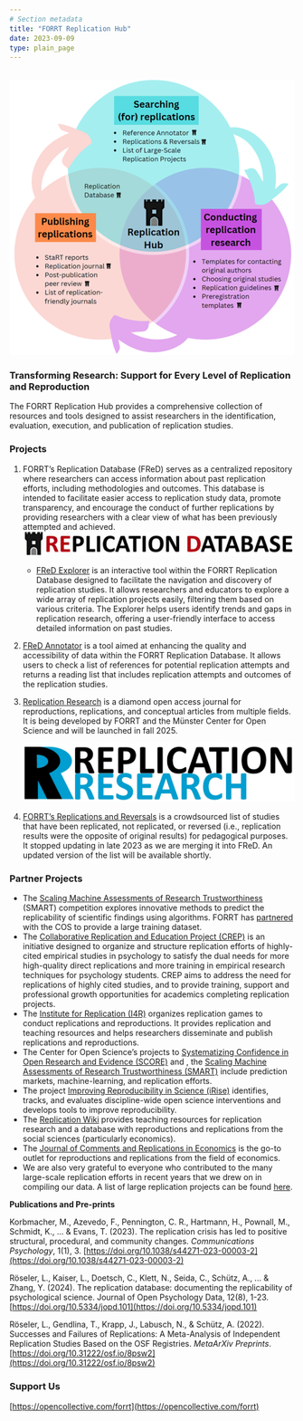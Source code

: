 ```yaml
---
# Section metadata
title: "FORRT Replication Hub"
date: 2023-09-09
type: plain_page
---
```


<br>

<img src="rep_hub_framework.webp" /> 

### **Transforming Research: Support for Every Level of Replication and Reproduction**

The FORRT Replication Hub provides a comprehensive collection of resources and tools designed to assist researchers in the identification, evaluation, execution, and publication of replication studies.

### **Projects**

1. FORRT’s Replication Database (FReD) serves as a centralized repository where researchers can access information about past replication efforts, including methodologies and outcomes. This database is intended to facilitate easier access to replication study data, promote transparency, and encourage the conduct of further replications by providing researchers with a clear view of what has been previously attempted and achieved.  
   <img src="fred.webp" /> 


   - [FReD Explorer](/apps/fred_explorer.html) is an interactive tool within the FORRT Replication Database designed to facilitate the navigation and discovery of replication studies. It allows researchers and educators to explore a wide array of replication projects easily, filtering them based on various criteria. The Explorer helps users identify trends and gaps in replication research, offering a user-friendly interface to access detailed information on past studies.

2. [FReD Annotator](/apps/fred_annotator.html) is a tool aimed at enhancing the quality and accessibility of data within the FORRT Replication Database. It allows users to check a list of references for potential replication attempts and returns a reading list that includes replication attempts and outcomes of the replication studies.

3. [Replication Research](http://replicationresearch.org) is a diamond open access journal for reproductions, replications, and conceptual articles from multiple fields. It is being developed by FORRT and the Münster Center for Open Science and will be launched in fall 2025\.  

   <a href="http://replicationresearch.org">
      <img src="rep_research.webp" alt="Replication Research">
   </a>

4. [FORRT’s Replications and Reversals](/reversals/) is a crowdsourced list of studies that have been replicated, not replicated, or reversed (i.e., replication results were the opposite of original results) for pedagogical purposes. It stopped updating in late 2023 as we are merging it into FReD. An updated version of the list will be available shortly.

### **Partner Projects**

* The [Scaling Machine Assessments of Research Trustworthiness](https://www.cos.io/about/news/cos-expands-score-program-efforts) (SMART) competition explores innovative methods to predict the replicability of scientific findings using algorithms. FORRT has [partnered](https://www.cos.io/blog/cos-and-forrt-partner-to-increase-discoverability-and-usability-of-replication-evidence) with the COS to provide a large training dataset.  
* The [Collaborative Replication and Education Project (CREP)](https://forrt.org/glossary/vbeta/collaborative-replication-and-educa/) is an initiative designed to organize and structure replication efforts of highly-cited empirical studies in psychology to satisfy the dual needs for more high-quality direct replications and more training in empirical research techniques for psychology students. CREP aims to address the need for replications of highly cited studies, and to provide training, support and professional growth opportunities for academics completing replication projects.  
* The [Institute for Replication (I4R)](https://forrt.org/replication-hub/i4replication.org) organizes replication games to conduct replications and reproductions. It provides replication and teaching resources and helps researchers disseminate and publish replications and reproductions.  
* The Center for Open Science’s projects to [Systematizing Confidence in Open Research and Evidence (SCORE)](https://www.cos.io/score) and , the [Scaling Machine Assessments of Research Trustworthiness (SMART)](https://www.cos.io/about/news/cos-expands-score-program-efforts)  include prediction markets, machine-learning, and replication efforts.  
* The project [Improving Reproducibility in Science (iRise)](https://camarades.shinyapps.io/dev-irise-soles/) identifies, tracks, and evaluates discipline-wide open science interventions and develops tools to improve reproducibility.  
* The [Replication Wiki](https://replication.uni-goettingen.de/wiki/index.php/Main_Page) provides teaching resources for replication research and a database with reproductions and replications from the social sciences (particularly economics).  
* The [Journal of Comments and Replications in Economics](http://jcr-econ.org) is the go-to outlet for reproductions and replications from the field of economics.
* We are also very grateful to everyone who contributed to the many large-scale replication efforts in recent years that we drew on in compiling our data. A list of large replication projects can be found [here](/replication-hub/large-scale-replication-projects/).

**Publications and Pre-prints** 

Korbmacher, M., Azevedo, F., Pennington, C. R., Hartmann, H., Pownall, M., Schmidt, K., ... & Evans, T. (2023). The replication crisis has led to positive structural, procedural, and community changes. *Communications Psychology*, 1(1), 3\. [https://doi.org/10.1038/s44271-023-00003-2](https://doi.org/10.1038/s44271-023-00003-2)

Röseler, L., Kaiser, L., Doetsch, C., Klett, N., Seida, C., Schütz, A., ... & Zhang, Y. (2024). The replication database: documenting the replicability of psychological science. Journal of Open Psychology Data, 12(8), 1-23. [https://doi.org/10.5334/jopd.101](https://doi.org/10.5334/jopd.101)

Röseler, L., Gendlina, T., Krapp, J., Labusch, N., & Schütz, A. (2022). Successes and Failures of Replications: A Meta-Analysis of Independent Replication Studies Based on the OSF Registries. *MetaArXiv Preprints*. [https://doi.org/10.31222/osf.io/8psw2](https://doi.org/10.31222/osf.io/8psw2) 

### **Support Us**

[https://opencollective.com/forrt](https://opencollective.com/forrt)


